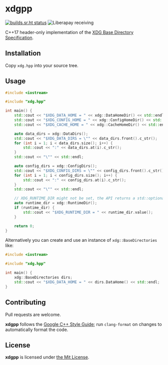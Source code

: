 # xdgpp

[![builds.sr.ht status](https://builds.sr.ht/~danyspin97/xdgpp.svg)](https://builds.sr.ht/~danyspin97/xdgpp?)
![Liberapay receiving](https://img.shields.io/liberapay/receives/danyspin97?logo=liberapay)

C++17 header-only implementation of the [XDG Base Directory Specification](https://specifications.freedesktop.org/basedir-spec/basedir-spec-latest.html).

## Installation

Copy `xdg.hpp` into your source tree.

## Usage

```cpp
#include <iostream>

#include "xdg.hpp"

int main() {
    std::cout << "$XDG_DATA_HOME = " << xdg::DataHomeDir() << std::endl;
    std::cout << "$XDG_CONFIG_HOME = " << xdg::ConfigHomeDir() << std::endl;
    std::cout << "$XDG_CACHE_HOME = " << xdg::CacheHomeDir() << std::endl;

    auto data_dirs = xdg::DataDirs();
    std::cout << "$XDG_DATA_DIRS = \"" << data_dirs.front().c_str();
    for (int i = 1; i < data_dirs.size(); i++) {
        std::cout << ":" << data_dirs.at(i).c_str();
    }
    std::cout << "\"" << std::endl;

    auto config_dirs = xdg::ConfigDirs();
    std::cout << "$XDG_CONFIG_DIRS = \"" << config_dirs.front().c_str();
    for (int i = 1; i < config_dirs.size(); i++) {
        std::cout << ":" << config_dirs.at(i).c_str();
    }
    std::cout << "\"" << std::endl;

    // XDG_RUNTIME_DIR might not be set, the API returns a std::optional
    auto runtime_dir = xdg::RuntimeDir();
    if (runtime_dir) {
        std::cout << "$XDG_RUNTIME_DIR = " << runtime_dir.value();
    }

    return 0;
}
```

Alternatively you can create and use an instance of `xdg::BaseDirectories` like:

```cpp
#include <iostream>

#include "xdg.hpp"

int main() {
    xdg::BaseDirectories dirs;
    std::cout << "$XDG_DATA_HOME = " << dirs.DataHome() << std::endl;
}
```

## Contributing

Pull requests are welcome.

**xdgpp** follows the [Google C++ Style Guide](https://google.github.io/styleguide/cppguide.html); run `clang-format` on changes to automatically format the code.

## License

**xdgpp** is licensed under [the Mit License](https://mit-license.org/).

